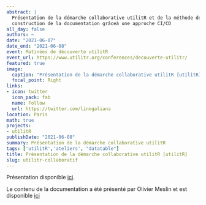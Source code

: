 ```yaml
---
abstract: |
  Présentation de la démarche collaborative utilitR et de la méthode de 
  construction de la documentation grâceà une approche CI/CD
all_day: false
authors: ~
date: "2021-06-07"
date_end: "2021-06-08"
event: Matinées de découverte utilitR
event_url: https://www.utilitr.org/conferences/decouverte-utilitr/
featured: true
image:
  caption: "Présentation de la démarche collaborative utilitR [utilitR]"
  focal_point: Right
links:
- icon: twitter
  icon_pack: fab
  name: Follow
  url: https://twitter.com/linogaliana
location: Paris
math: true
projects:
- utilitR
publishDate: "2021-06-08"
summary: Présentation de la démarche collaborative utilitR
tags: ['utilitR','ateliers', "datatable"]
title: Présentation de la démarche collaborative utilitR [utilitR]
slug: utilitr-collaboratif
---
```


Présentation disponible [ici](https://www.presentations.utilitr.org/archives/matinees2021/colaboratif.html#1).

Le contenu de la documentation a été présenté par Olivier Meslin et 
est disponible [ici](https://www.presentations.utilitr.org/archives/matinees2021/colaboratif.html#1)



<!-----------
url_code: ""
url_pdf: ""
url_slides: ""
url_video: ""

{{% alert note %}}
Click on the **Slides** button above to view the built-in slides feature.
{{% /alert %}}

Slides can be added in a few ways:

- **Create** slides using Academic's [*Slides*](https://sourcethemes.com/academic/docs/managing-content/#create-slides) feature and link using `slides` parameter in the front matter of the talk file
- **Upload** an existing slide deck to `static/` and link using `url_slides` parameter in the front matter of the talk file
- **Embed** your slides (e.g. Google Slides) or presentation video on this page using [shortcodes](https://sourcethemes.com/academic/docs/writing-markdown-latex/).

Further talk details can easily be added to this page using *Markdown* and $\rm \LaTeX$ math code.
--------------->
